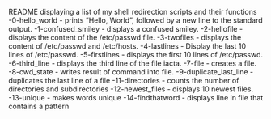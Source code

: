 README displaying a list of my shell redirection scripts and their functions
-0-hello_world - prints “Hello, World”, followed by a new line to the standard output.
-1-confused_smiley - displays a confused smiley.
-2-hellofile - displays the content of the /etc/passwd file.
-3-twofiles - displays the content of /etc/passwd and /etc/hosts.
-4-lastlines - Display the last 10 lines of /etc/passwd.
-5-firstlines - displays the first 10 lines of /etc/passwd.
-6-third_line - displays the third line of the file iacta.
-7-file - creates a file.
-8-cwd_state - writes result of command into file.
-9-duplicate_last_line - duplicates the last line of a file
-11-directories - counts the number of directories and subdirectories
-12-newest_files - displays 10 newest files.
-13-unique - makes words unique
-14-findthatword - displays line in file that contains a pattern
